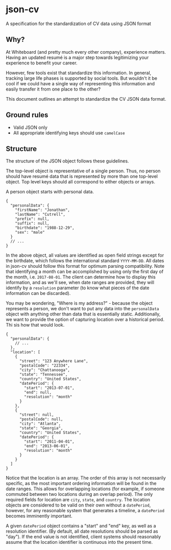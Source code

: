 # json-cv
A specification for the standardization of CV data using JSON format


## Why?
At Whiteboard (and pretty much every other company), experience matters. Having an updated resumé is a major step towards legitimizing your experience to benefit your career.

However, few tools exist that standardize this information. In general, tracking large life phases is supported by social tools. But wouldn't it be cool if we could have a single way of representing this information and easily transfer it from one place to the other?

This document outlines an attempt to standardize the CV JSON data format.

## Ground rules

- Valid JSON only
- All appropriate identifying keys should use `camelCase`

## Structure
The structure of the JSON object follows these guidelines.

The top-level object is representative of a single person. Thus, no person should have resumé data that is represented by more than one top-level object. Top level keys should all correspond to either objects or arrays.

A person object starts with personal data.

```
{
  "personalData": {
    "firstName": "Jonathan",
    "lastName": "Cutrell",
    "prefix": null,
    "suffix": null,
    "birthdate": "1988-12-29",
    "sex": "male"
  }
  // ...
}
```

In the above object, all values are identified as open field strings except for the birthdate, which follows the international standard `YYYY-MM-DD`. All dates in json-cv should follow this format for optimum parsing compatibility. Note that identifying a month can be accomplished by using only the first day of the month, i.e. `2017-08-01`. The client can determine how to display this information, and as we'll see, when date ranges are provided, they will identify by a `resolution` parameter (to know what pieces of the date information can be discarded).

You may be wondering, "Where is my address?" - because the object represents a person, we don't want to put any data into the `personalData` object with anything other than data that is essentially static. Additionally, we want to provide the option of capturing location over a historical period. Thi sis how that would look.

```
{
  "personalData": {
    // ...
  },
  "location": [
    {
      "street": "123 Anywhere Lane",
      "postalCode": "22334",
      "city": "Chattanooga",
      "state": "Tennessee",
      "country": "United States",
      "datePeriod": {
        "start": "2013-07-01",
        "end": null,
        "resolution": "month"
      }
    },
    {
      "street": null,
      "postalCode": null,
      "city": "Atlanta",
      "state": "Georgia",
      "country": "United States",
      "datePeriod": {
        "start": "2011-04-01",
        "end": "2013-06-01",
        "resolution": "month"
      }
    }
  ]
}
```

Notice that the location is an array. The order of this array is not necessarily specific, as the most important ordering information will be found in the date ranges. This allows for overlapping locations (for example, if someone commuted between two locations during an overlap period). The only required fields for location are `city`, `state`, and `country`. The location objects are considered to be valid on their own without a `datePeriod`, however, for any reasonable system that generates a timeline, a `datePeriod` becomes imminently important.

A given `datePeriod` object contains a "start" and "end" key, as well as a resolution identifier. (By default, all date resolutions should be parsed as "day"). If the end value is not identified, client systems should reasonably assume that the location identifier is continuous into the present time.
